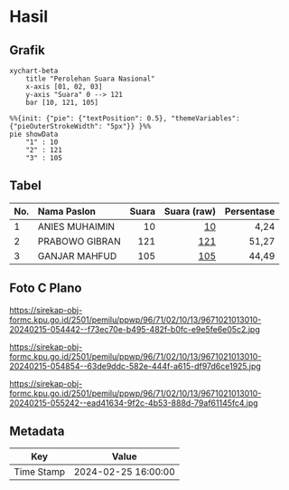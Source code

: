 # Hasil

## Grafik

```mermaid
xychart-beta
    title "Perolehan Suara Nasional"
    x-axis [01, 02, 03]
    y-axis "Suara" 0 --> 121
    bar [10, 121, 105]
```

```mermaid
%%{init: {"pie": {"textPosition": 0.5}, "themeVariables": {"pieOuterStrokeWidth": "5px"}} }%%
pie showData
    "1" : 10
    "2" : 121
    "3" : 105
```

## Tabel

| No. | Nama Paslon    | Suara | Suara (raw) | Persentase |
|:--- |:-------------- | -----:| -----------:| ----------:|
| 1   | ANIES MUHAIMIN | 10    | [10][p-1]   | 4,24       |
| 2   | PRABOWO GIBRAN | 121   | [121][p-2]  | 51,27      |
| 3   | GANJAR MAHFUD  | 105   | [105][p-3]  | 44,49      |


[p-1]: https://github.com/gigit-pemilu/pemilu-2024/blob/main/pilpres/hitung-suara/sub/96-papua-barat-daya/sub/71-kota-sorong/sub/02-sorong-timur/sub/1013-kladufu/sub/010-tps/sub/paslon-1.txt
[p-2]: https://github.com/gigit-pemilu/pemilu-2024/blob/main/pilpres/hitung-suara/sub/96-papua-barat-daya/sub/71-kota-sorong/sub/02-sorong-timur/sub/1013-kladufu/sub/010-tps/sub/paslon-2.txt
[p-3]: https://github.com/gigit-pemilu/pemilu-2024/blob/main/pilpres/hitung-suara/sub/96-papua-barat-daya/sub/71-kota-sorong/sub/02-sorong-timur/sub/1013-kladufu/sub/010-tps/sub/paslon-3.txt

## Foto C Plano

https://sirekap-obj-formc.kpu.go.id/2501/pemilu/ppwp/96/71/02/10/13/9671021013010-20240215-054442--f73ec70e-b495-482f-b0fc-e9e5fe6e05c2.jpg

https://sirekap-obj-formc.kpu.go.id/2501/pemilu/ppwp/96/71/02/10/13/9671021013010-20240215-054854--63de9ddc-582e-444f-a615-df97d6ce1925.jpg

https://sirekap-obj-formc.kpu.go.id/2501/pemilu/ppwp/96/71/02/10/13/9671021013010-20240215-055242--ead41634-9f2c-4b53-888d-79af61145fc4.jpg


## Metadata

| Key        | Value               |
| ---------- | ------------------- |
| Time Stamp | 2024-02-25 16:00:00 |



